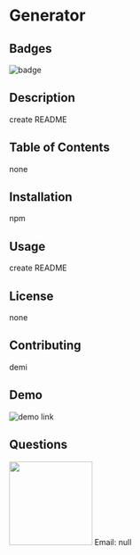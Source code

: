
# Generator
## Badges
![badge](https://img.shields.io/badge/build-passing-brightgreen.svg)
## Description
create README
## Table of Contents
none
## Installation
npm
## Usage
create README
## License
none
## Contributing
demi
## Demo
![demo link](none)
## Questions
<img src="https://avatars3.githubusercontent.com/u/56731719?v=4" width="150" />
Email: null
